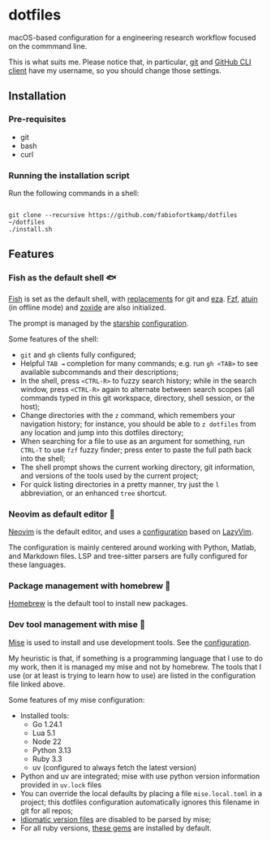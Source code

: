 # dotfiles

macOS-based configuration for a engineering research workflow focused on the commmand line.

This is what suits me. Please notice that, in particular, [git](./git/) and [GitHub CLI client](./gh/)
have my username, so you should change those settings.


## Installation

### Pre-requisites
- git
- bash
- curl

### Running the installation script

Run the following commands in a shell:
```shell

git clone --recursive https://github.com/fabiofortkamp/dotfiles ~/dotfiles
./install.sh
```

## Features

### Fish as the default shell 🐟

[Fish](https://fishshell.com/) is set as the default shell, with [replacements](./fish/.config/fish/config.fish)
for git and [eza](https://github.com/eza-community/eza). [Fzf](https://github.com/junegunn/fzf), [atuin](https://docs.atuin.sh/) (in offline mode) and [zoxide](https://github.com/ajeetdsouza/zoxide) are also initialized.

The prompt is managed by the [starship](https://starship.rs/guide/) [configuration](./starship/.config/starship.toml).

Some features of the shell:

- `git` and `gh` clients fully configured;
- Helpful `TAB ⇥` completion for many commands; e.g. run `gh <TAB>` to see available
subcommands and their descriptions;
- In the shell, press `<CTRL-R>` to fuzzy search history; while in the search window, press
`<CTRL-R>` again to alternate between search scopes (all commands typed in this git workspace, directory, shell session, or the host);
- Change directories with the `z` command, which remembers your navigation history; for instance, you should be able to `z dotfiles` from any location and jump into this dotfiles 
directory;
- When searching for a file to use as an argument for something, run `CTRL-T` to use `fzf` fuzzy finder; press enter to paste the full path back into the shell;
- The shell prompt shows the current working directory, git information, and versions of the tools used by the current project;
- For quick listing directories in a pretty manner, try just the `l` abbreviation, or an enhanced `tree` shortcut.

### Neovim as default editor 📝

[Neovim](https://neovim.io/) is the default editor, and uses a [configuration](/nvim/.config/nvim/) based on [LazyVim](https://www.lazyvim.org/).

The configuration is mainly centered around working with Python, Matlab, and Markdown files.
LSP and tree-sitter parsers are fully configured for these languages.

### Package management with homebrew 🍻

[Homebrew](https://brew.sh/) is the default tool to install new packages.

### Dev tool management with mise 🥙

[Mise](https://mise.jdx.dev/) is used to install and use development tools.
See the [configuration](./mise/.config/mise/config.toml).

My heuristic is that, if something is a programming language that I use to do my work, then
it is managed my mise and not by homebrew. The tools that I use (or at least is trying to learn how to use)
are listed in the configuration file linked above.

Some features of my mise configuration:

- Installed tools:
  - Go 1.24.1
  - Lua 5.1
  - Node 22
  - Python 3.13
  - Ruby  3.3
  - uv (configured to always fetch the latest version)
- Python and uv are integrated; mise with use python version information provided in `uv.lock` files
- You can override the local defaults by placing a file `mise.local.toml` in a project;
this dotfiles configuration automatically ignores this filename in git for all repos;
- [Idiomatic version files](https://mise.jdx.dev/configuration.html#idiomatic-version-files) are 
disabled to be parsed by mise;
- For all ruby versions, [these gems](./default-gems) are installed by default.
